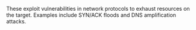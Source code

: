 These exploit vulnerabilities in network protocols to exhaust resources on the target. Examples include SYN/ACK floods and DNS amplification attacks.
